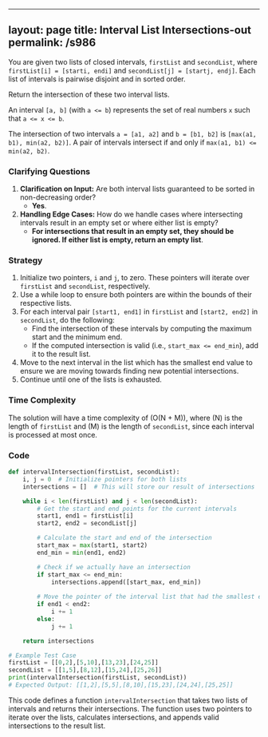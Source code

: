 
---
layout: page
title:  Interval List Intersections-out
permalink: /s986
---

You are given two lists of closed intervals, `firstList` and `secondList`, where `firstList[i] = [starti, endi]` and `secondList[j] = [startj, endj]`. Each list of intervals is pairwise disjoint and in sorted order.

Return the intersection of these two interval lists.

An interval `[a, b]` (with `a <= b`) represents the set of real numbers `x` such that `a <= x <= b`.

The intersection of two intervals `a = [a1, a2]` and `b = [b1, b2]` is `[max(a1, b1), min(a2, b2)]`. A pair of intervals intersect if and only if `max(a1, b1) <= min(a2, b2)`.

### Clarifying Questions

1. **Clarification on Input:** Are both interval lists guaranteed to be sorted in non-decreasing order?
   - **Yes**.
2. **Handling Edge Cases:** How do we handle cases where intersecting intervals result in an empty set or where either list is empty?
   - **For intersections that result in an empty set, they should be ignored. If either list is empty, return an empty list**.

### Strategy

1. Initialize two pointers, `i` and `j`, to zero. These pointers will iterate over `firstList` and `secondList`, respectively.
2. Use a while loop to ensure both pointers are within the bounds of their respective lists.
3. For each interval pair `[start1, end1]` in `firstList` and `[start2, end2]` in `secondList`, do the following:
   - Find the intersection of these intervals by computing the maximum start and the minimum end.
   - If the computed intersection is valid (i.e., `start_max <= end_min`), add it to the result list.
4. Move to the next interval in the list which has the smallest end value to ensure we are moving towards finding new potential intersections.
5. Continue until one of the lists is exhausted.

### Time Complexity

The solution will have a time complexity of \(O(N + M)\), where \(N\) is the length of `firstList` and \(M\) is the length of `secondList`, since each interval is processed at most once.

### Code

```python
def intervalIntersection(firstList, secondList):
    i, j = 0  # Initialize pointers for both lists
    intersections = []  # This will store our result of intersections

    while i < len(firstList) and j < len(secondList):
        # Get the start and end points for the current intervals
        start1, end1 = firstList[i]
        start2, end2 = secondList[j]

        # Calculate the start and end of the intersection
        start_max = max(start1, start2)
        end_min = min(end1, end2)

        # Check if we actually have an intersection
        if start_max <= end_min:
            intersections.append([start_max, end_min])
        
        # Move the pointer of the interval list that had the smallest endpoint
        if end1 < end2:
            i += 1
        else:
            j += 1

    return intersections

# Example Test Case
firstList = [[0,2],[5,10],[13,23],[24,25]]
secondList = [[1,5],[8,12],[15,24],[25,26]]
print(intervalIntersection(firstList, secondList))
# Expected Output: [[1,2],[5,5],[8,10],[15,23],[24,24],[25,25]]
```

This code defines a function `intervalIntersection` that takes two lists of intervals and returns their intersections. The function uses two pointers to iterate over the lists, calculates intersections, and appends valid intersections to the result list.